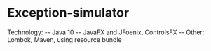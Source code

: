 # Exception-simulator

Technology:
-- Java 10
-- JavaFX and JFoenix, ControlsFX
-- Other: Lombok, Maven, using resource bundle